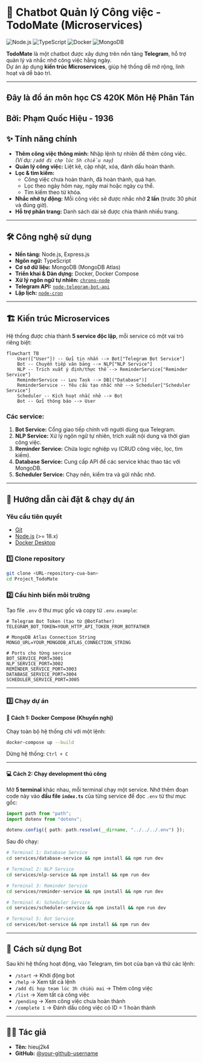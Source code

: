 # 🤖 Chatbot Quản lý Công việc - TodoMate (Microservices)

![Node.js](https://img.shields.io/badge/Node.js-18.x-339933?style=for-the-badge&logo=node.js)
![TypeScript](https://img.shields.io/badge/TypeScript-5.x-3178C6?style=for-the-badge&logo=typescript)
![Docker](https://img.shields.io/badge/Docker-20.x-2496ED?style=for-the-badge&logo=docker)
![MongoDB](https://img.shields.io/badge/MongoDB-4479A1?style=for-the-badge&logo=mongodb)

**TodoMate** là một chatbot được xây dựng trên nền tảng **Telegram**, hỗ trợ quản lý và nhắc nhở công việc hằng ngày.  
Dự án áp dụng **kiến trúc Microservices**, giúp hệ thống dễ mở rộng, linh hoạt và dễ bảo trì.

---

## Đây là đồ án môn học CS 420K Môn Hệ Phân Tán
## Bởi: Phạm Quốc Hiệu - 1936

## ✨ Tính năng chính

- **Thêm công việc thông minh:** Nhập lệnh tự nhiên để thêm công việc.  
  _(Ví dụ: `/add đi chợ lúc 5h chiều nay`)_
- **Quản lý công việc:** Liệt kê, cập nhật, xóa, đánh dấu hoàn thành.
- **Lọc & tìm kiếm:**  
  - Công việc chưa hoàn thành, đã hoàn thành, quá hạn.  
  - Lọc theo ngày hôm nay, ngày mai hoặc ngày cụ thể.  
  - Tìm kiếm theo từ khóa.
- **Nhắc nhở tự động:** Mỗi công việc sẽ được nhắc nhở **2 lần** (trước 30 phút và đúng giờ).
- **Hỗ trợ phân trang:** Danh sách dài sẽ được chia thành nhiều trang.

---

## 🛠️ Công nghệ sử dụng

- **Nền tảng:** Node.js, Express.js  
- **Ngôn ngữ:** TypeScript  
- **Cơ sở dữ liệu:** MongoDB (MongoDB Atlas)  
- **Triển khai & Dàn dựng:** Docker, Docker Compose  
- **Xử lý ngôn ngữ tự nhiên:** [`chrono-node`](https://github.com/wanasit/chrono)  
- **Telegram API:** [`node-telegram-bot-api`](https://github.com/yagop/node-telegram-bot-api)  
- **Lập lịch:** [`node-cron`](https://github.com/node-cron/node-cron)  

---

## 🏗️ Kiến trúc Microservices

Hệ thống được chia thành **5 service độc lập**, mỗi service có một vai trò riêng biệt:

```mermaid
flowchart TB
    User(["User"]) -- Gửi tin nhắn --> Bot["Telegram Bot Service"]
    Bot -- Chuyển tiếp văn bảng --> NLP["NLP Service"]
    NLP -- Trích xuất ý định/thực thể --> ReminderService["Reminder Service"]
    ReminderService -- Lưu Task --> DB[("Database")]
    ReminderService -- Yêu cầu tạo nhắc nhở --> Scheduler["Scheduler Service"]
    Scheduler -- Kích hoạt nhắc nhở --> Bot
    Bot -- Gửi thông báo --> User
````

### Các service:

1. **Bot Service:** Cổng giao tiếp chính với người dùng qua Telegram.
2. **NLP Service:** Xử lý ngôn ngữ tự nhiên, trích xuất nội dung và thời gian công việc.
3. **Reminder Service:** Chứa logic nghiệp vụ (CRUD công việc, lọc, tìm kiếm).
4. **Database Service:** Cung cấp API để các service khác thao tác với MongoDB.
5. **Scheduler Service:** Chạy nền, kiểm tra và gửi nhắc nhở.

---

## 🚀 Hướng dẫn cài đặt & chạy dự án

### Yêu cầu tiên quyết

* [Git](https://git-scm.com/)
* [Node.js](https://nodejs.org/) (>= 18.x)
* [Docker Desktop](https://www.docker.com/products/docker-desktop/)

### 1️⃣ Clone repository

```bash
git clone <URL-repository-cua-ban>
cd Project_TodoMate
```

### 2️⃣ Cấu hình biến môi trường

Tạo file `.env` ở thư mục gốc và copy từ `.env.example`:

```env
# Telegram Bot Token (tạo từ @BotFather)
TELEGRAM_BOT_TOKEN=YOUR_HTTP_API_TOKEN_FROM_BOTFATHER

# MongoDB Atlas Connection String
MONGO_URL=YOUR_MONGODB_ATLAS_CONNECTION_STRING

# Ports cho từng service
BOT_SERVICE_PORT=3001
NLP_SERVICE_PORT=3002
REMINDER_SERVICE_PORT=3003
DATABASE_SERVICE_PORT=3004
SCHEDULER_SERVICE_PORT=3005
```

---

### 3️⃣ Chạy dự án

#### 🐳 Cách 1: Docker Compose (Khuyến nghị)

Chạy toàn bộ hệ thống chỉ với một lệnh:

```bash
docker-compose up --build
```

Dừng hệ thống: `Ctrl + C`

---

#### 💻 Cách 2: Chạy development thủ công

Mở **5 terminal** khác nhau, mỗi terminal chạy một service.
Nhớ thêm đoạn code này vào **đầu file `index.ts`** của từng service để đọc `.env` từ thư mục gốc:

```ts
import path from "path";
import dotenv from "dotenv";

dotenv.config({ path: path.resolve(__dirname, "../../../.env") });
```

Sau đó chạy:

```bash
# Terminal 1: Database Service
cd services/database-service && npm install && npm run dev

# Terminal 2: NLP Service
cd services/nlp-service && npm install && npm run dev

# Terminal 3: Reminder Service
cd services/reminder-service && npm install && npm run dev

# Terminal 4: Scheduler Service
cd services/scheduler-service && npm install && npm run dev

# Terminal 5: Bot Service
cd services/bot-service && npm install && npm run dev
```

---

## 🤖 Cách sử dụng Bot

Sau khi hệ thống hoạt động, vào Telegram, tìm bot của bạn và thử các lệnh:

* `/start` → Khởi động bot
* `/help` → Xem tất cả lệnh
* `/add đi họp team lúc 3h chiều mai` → Thêm công việc
* `/list` → Xem tất cả công việc
* `/pending` → Xem công việc chưa hoàn thành
* `/complete 1` → Đánh dấu công việc có ID = 1 hoàn thành

---

## 👨‍💻 Tác giả

* **Tên:** hieuj2k4
* **GitHub:** [@your-github-username](https://github.com/your-github-username)



